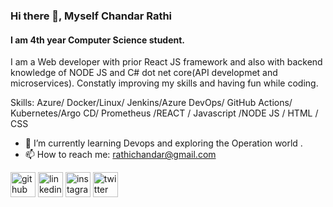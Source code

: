 ### Hi there 👋, Myself Chandar Rathi 
#### I am  4th year Computer Science student. 
I am a Web developer with prior React JS framework and also with backend knowledge of NODE JS  and  C# dot net core(API developmet and microservices).
Constatly improving my  skills and having fun while coding. 


Skills:  Azure/ Docker/Linux/ Jenkins/Azure DevOps/ GitHub Actions/ Kubernetes/Argo CD/ Prometheus /REACT / Javascript /NODE JS / HTML / CSS

- 🌱 I’m currently learning  Devops and exploring the Operation world .  
- 📫 How to reach me: rathichandar@gmail.com 


[<img src='https://cdn.jsdelivr.net/npm/simple-icons@3.0.1/icons/github.svg' alt='github' height='40'>](https://github.com/rathichandar)  [<img src='https://cdn.jsdelivr.net/npm/simple-icons@3.0.1/icons/linkedin.svg' alt='linkedin' height='40'>](https://www.linkedin.com/in/ChandarRathi/)  [<img src='https://cdn.jsdelivr.net/npm/simple-icons@3.0.1/icons/instagram.svg' alt='instagram' height='40'>](https://www.instagram.com/chandar_rathi/)  [<img src='https://cdn.jsdelivr.net/npm/simple-icons@3.0.1/icons/twitter.svg' alt='twitter' height='40'>](https://twitter.com/@the_sil3nt_guy)  

